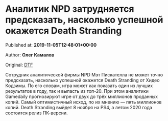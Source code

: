 
# Аналитик NPD затрудняется предсказать, насколько успешной окажется Death Stranding

Published at: **2019-11-05T12:48:01+00:00**

Author: **Олег Камалов**

Original: [DTF](https://dtf.ru/gameindustry/79661-analitik-npd-zatrudnyaetsya-predskazat-naskolko-uspeshnoy-okazhetsya-death-stranding)

Сотрудник аналитической фирмы NPD Мэт Пискателла не может точно предсказать, насколько успешной окажется Death Stranding от Хидео Кодзимы. По его словам, игра может как показать один из лучших результатов в году, так и выпасть из топ-20.
При этом аналитики Gamedaily прогнозируют игре от двух до трёх миллионов проданных копий. Самый оптимистичный исход, по их мнению — пять миллионов копий.
Death Stranding выйдет 8 ноября на PS4, а летом 2020 года состоится релиз ПК-версии.
